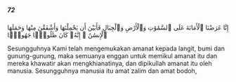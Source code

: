 ##### 72

<span class="ayah">إِنَّا عَرَضْنَا ٱلْأَمَانَةَ عَلَى ٱلسَّمَٰوَٰتِ وَٱلْأَرْضِ وَٱلْجِبَالِ فَأَبَيْنَ أَن يَحْمِلْنَهَا وَأَشْفَقْنَ مِنْهَا وَحَمَلَهَا ٱلْإِنسَٰنُ ۖ إِنَّهُۥ كَانَ ظَلُومًۭا جَهُولًۭا</span>

<span class="ayah_translation">Sesungguhnya Kami telah mengemukakan amanat kepada langit, bumi dan gunung-gunung, maka semuanya enggan untuk memikul amanat itu dan mereka khawatir akan mengkhianatinya, dan dipikullah amanat itu oleh manusia. Sesungguhnya manusia itu amat zalim dan amat bodoh,</span>
